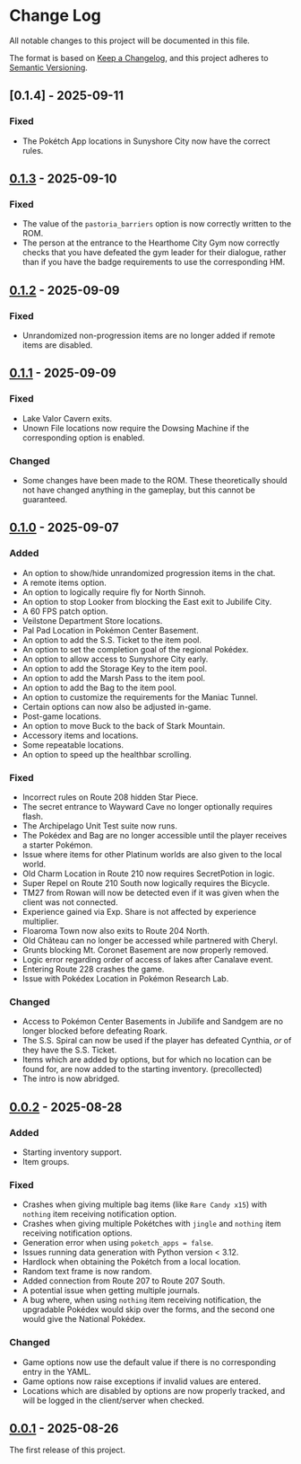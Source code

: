 # Change Log

All notable changes to this project will be documented in this file.

The format is based on [Keep a Changelog](https://keepachangelog.com/en/1.0.0/),
and this project adheres to [Semantic Versioning](https://semver.org/spec/v2.0.0.html).

## [0.1.4] - 2025-09-11
### Fixed
* The Pokétch App locations in Sunyshore City now have the correct rules.

## [0.1.3] - 2025-09-10
### Fixed
* The value of the `pastoria_barriers` option is now correctly written to the ROM.
* The person at the entrance to the Hearthome City Gym now correctly checks that you have
defeated the gym leader for their dialogue, rather than if you have the badge requirements to use
the corresponding HM.

## [0.1.2] - 2025-09-09
### Fixed
* Unrandomized non-progression items are no longer added if remote items are disabled.

## [0.1.1] - 2025-09-09
### Fixed
* Lake Valor Cavern exits.
* Unown File locations now require the Dowsing Machine if the corresponding option is enabled.
### Changed
* Some changes have been made to the ROM. These theoretically should not have changed anything in the
gameplay, but this cannot be guaranteed.

## [0.1.0] - 2025-09-07
### Added
* An option to show/hide unrandomized progression items in the chat.
* A remote items option.
* An option to logically require fly for North Sinnoh.
* An option to stop Looker from blocking the East exit to Jubilife City.
* A 60 FPS patch option.
* Veilstone Department Store locations.
* Pal Pad Location in Pokémon Center Basement.
* An option to add the S.S. Ticket to the item pool.
* An option to set the completion goal of the regional Pokédex.
* An option to allow access to Sunyshore City early.
* An option to add the Storage Key to the item pool.
* An option to add the Marsh Pass to the item pool.
* An option to add the Bag to the item pool.
* An option to customize the requirements for the Maniac Tunnel.
* Certain options can now also be adjusted in-game.
* Post-game locations.
* An option to move Buck to the back of Stark Mountain.
* Accessory items and locations.
* Some repeatable locations.
* An option to speed up the healthbar scrolling.
### Fixed
* Incorrect rules on Route 208 hidden Star Piece.
* The secret entrance to Wayward Cave no longer optionally requires flash.
* The Archipelago Unit Test suite now runs.
* The Pokédex and Bag are no longer accessible until the player receives a starter Pokémon.
* Issue where items for other Platinum worlds are also given to the local world.
* Old Charm Location in Route 210 now requires SecretPotion in logic.
* Super Repel on Route 210 South now logically requires the Bicycle.
* TM27 from Rowan will now be detected even if it was given when the client was not connected.
* Experience gained via Exp. Share is not affected by experience multiplier.
* Floaroma Town now also exits to Route 204 North.
* Old Château can no longer be accessed while partnered with Cheryl.
* Grunts blocking Mt. Coronet Basement are now properly removed.
* Logic error regarding order of access of lakes after Canalave event.
* Entering Route 228 crashes the game.
* Issue with Pokédex Location in Pokémon Research Lab.
### Changed
* Access to Pokémon Center Basements in Jubilife and Sandgem are no longer blocked before defeating Roark.
* The S.S. Spiral can now be used if the player has defeated Cynthia, *or* of they have the S.S. Ticket.
* Items which are added by options, but for which no location can be found for, are now added to the starting inventory. (precollected)
* The intro is now abridged.

## [0.0.2] - 2025-08-28
### Added
* Starting inventory support.
* Item groups.
### Fixed
* Crashes when giving multiple bag items (like `Rare Candy x15`) with `nothing` item receiving notification option.
* Crashes when giving multiple Pokétches with `jingle` and `nothing` item receiving notification options.
* Generation error when using `poketch_apps = false`.
* Issues running data generation with Python version < 3.12.
* Hardlock when obtaining the Pokétch from a local location.
* Random text frame is now random.
* Added connection from Route 207 to Route 207 South.
* A potential issue when getting multiple journals.
* A bug where, when using `nothing` item receiving notification, the upgradable Pokédex would
skip over the forms, and the second one would give the National Pokédex.
### Changed
* Game options now use the default value if there is no corresponding entry in the YAML.
* Game options now raise exceptions if invalid values are entered.
* Locations which are disabled by options are now properly tracked, and will be logged in the client/server when checked.

## [0.0.1] - 2025-08-26
The first release of this project.

[0.1.3]: https://github.com/ljtpetersen/platinum_archipelago/compare/v0.1.3...v0.1.2
[0.1.2]: https://github.com/ljtpetersen/platinum_archipelago/compare/v0.1.2...v0.1.1
[0.1.1]: https://github.com/ljtpetersen/platinum_archipelago/compare/v0.1.1...v0.1.0
[0.1.0]: https://github.com/ljtpetersen/platinum_archipelago/compare/v0.1.0...v0.0.2
[0.0.2]: https://github.com/ljtpetersen/platinum_archipelago/compare/v0.0.2...v0.0.1
[0.0.1]: https://github.com/ljtpetersen/platinum_archipelago/releases/tag/v0.0.1

